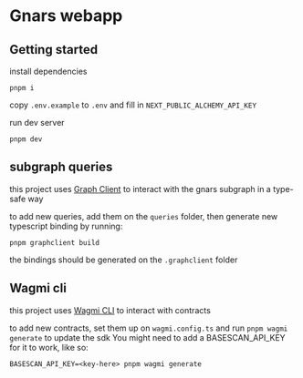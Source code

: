 # Gnars webapp

## Getting started

install dependencies
```
pnpm i
```

copy `.env.example` to `.env` and fill in `NEXT_PUBLIC_ALCHEMY_API_KEY`


run dev server
```
pnpm dev
```

## subgraph queries

this project uses [Graph Client](https://github.com/graphprotocol/graph-client) to interact with the gnars subgraph in a type-safe way

to add new queries, add them on the `queries` folder, then generate new typescript binding by running:
```
pnpm graphclient build
```

the bindings should be generated on the `.graphclient` folder

## Wagmi cli

this project uses [Wagmi CLI](https://wagmi.sh/cli/getting-started) to interact with contracts

to add new contracts, set them up on `wagmi.config.ts` and run `pnpm wagmi generate` to update the sdk
You might need to add a BASESCAN_API_KEY for it to work, like so:
```
BASESCAN_API_KEY=<key-here> pnpm wagmi generate
```
